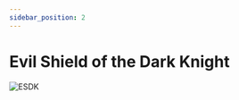 ```yaml
---
sidebar_position: 2
---
```


# Evil Shield of the Dark Knight

![ESDK](https://vwiki.valorserver.com/api/item/picture/evil%20shield%20of%20the%20dark%20knight)
